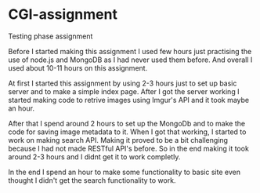 # CGI-assignment
Testing phase assignment

Before I started making this assignment I used few hours just practising the use of node.js and MongoDB as I had never used them before. And overall I used about 10-11 hours on this assignment. 

At first I started this assignment by using 2-3 hours just to set up basic server and to make a simple index page. After I got the server working I started making code to retrive images using Imgur's API and it took maybe an hour. 

After that I spend around 2 hours to set up the MongoDb and to make the code for saving image metadata to it. When I got that working, I started to work on making search API. Making it proved to be a bit challenging because I had not made RESTful API's before. So in the end making it took around 2-3 hours and I didnt get it to work completly.

In the end I spend an hour to make some functionality to basic site even thought I didn't get the search functionality to work.
 
